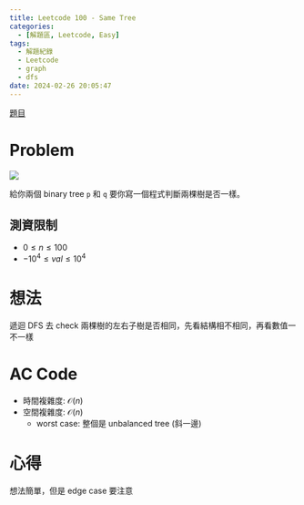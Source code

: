 ```yaml
---
title: Leetcode 100 - Same Tree
categories:
  - [解題區, Leetcode, Easy]
tags:
  - 解題紀錄
  - Leetcode
  - graph
  - dfs
date: 2024-02-26 20:05:47
---
```


[題目](https://leetcode.com/problems/same-tree)

# Problem

![](https://assets.leetcode.com/uploads/2020/12/20/ex1.jpg)

給你兩個 binary tree `p` 和 `q` 要你寫一個程式判斷兩棵樹是否一樣。

## 測資限制

- $0 \le n \le 100$
- $-10^4 \le val \le 10^4$

# 想法

遞迴 DFS 去 check 兩棵樹的左右子樹是否相同，先看結構相不相同，再看數值一不一樣

# AC Code

<script src="https://emgithub.com/embed-v2.js?target=https%3A%2F%2Fgithub.com%2Froy4801%2Fsolved_problems%2Fblob%2Fmaster%2Fleetcode%2F100.cpp%23L18-L41&style=github&type=code&showBorder=on&showLineNumbers=on&showFileMeta=on&showFullPath=on&showCopy=on"></script>

- 時間複雜度: $\mathcal{O}(n)$
- 空間複雜度: $\mathcal{O}(n)$
  - worst case: 整個是 unbalanced tree (斜一邊)

<!-- # 賞析 -->


# 心得

想法簡單，但是 edge case 要注意

